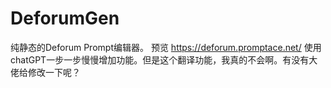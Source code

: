 # DeforumGen
纯静态的Deforum Prompt编辑器。
预览 https://deforum.promptace.net/
使用chatGPT一步一步慢慢增加功能。但是这个翻译功能，我真的不会啊。有没有大佬给修改一下呢？
